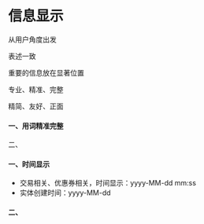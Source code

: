 # 信息显示

从用户角度出发

表述一致

重要的信息放在显著位置

专业、精准、完整

精简、友好、正面

#### 一、**用词精准完整**

二、

#### 一、时间显示

* 交易相关、优惠券相关，时间显示：yyyy-MM-dd mm:ss
* 实体创建时间：yyyy-MM-dd

#### 二、



